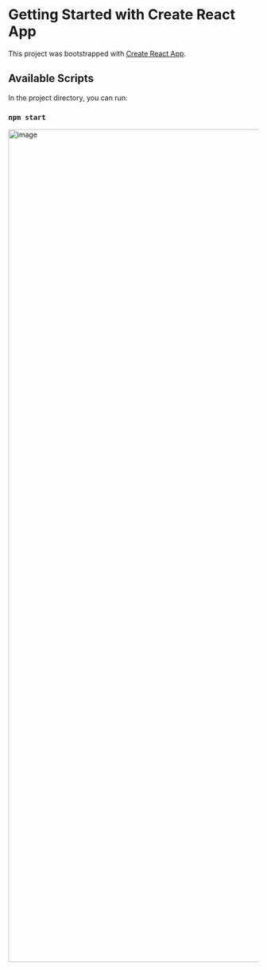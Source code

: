 # Getting Started with Create React App

This project was bootstrapped with [Create React App](https://github.com/facebook/create-react-app).

## Available Scripts

In the project directory, you can run:

### `npm start`

<img width="1676" alt="image" src="https://user-images.githubusercontent.com/71510210/232039571-edc59067-e58f-4d30-b309-ef94f7655be3.png">

